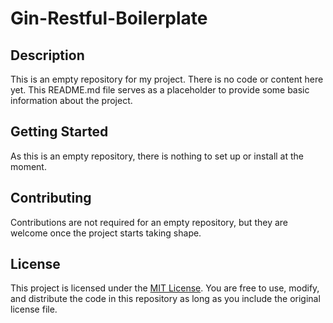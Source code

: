 # Gin-Restful-Boilerplate

## Description

This is an empty repository for my project. There is no code or content here yet. This README.md file serves as a placeholder to provide some basic information about the project.

## Getting Started

As this is an empty repository, there is nothing to set up or install at the moment.

## Contributing

Contributions are not required for an empty repository, but they are welcome once the project starts taking shape.

## License

This project is licensed under the [MIT License](LICENSE). You are free to use, modify, and distribute the code in this repository as long as you include the original license file.
